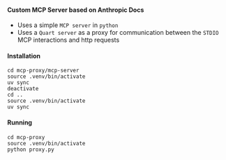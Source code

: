 #### Custom MCP Server based on Anthropic Docs
- Uses a simple `MCP server` in `python`
- Uses a `Quart server` as a proxy for communication between the `STDIO` MCP interactions and http requests
#### Installation
```
cd mcp-proxy/mcp-server
source .venv/bin/activate
uv sync
deactivate
cd ..
source .venv/bin/activate
uv sync
```
#### Running
```
cd mcp-proxy
source .venv/bin/activate
python proxy.py
```